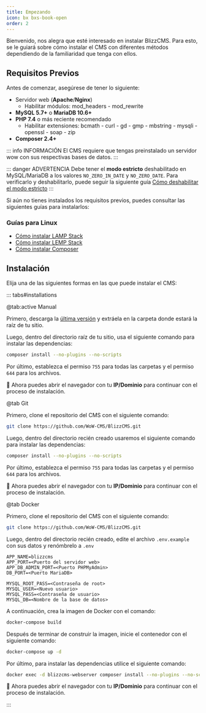 ```yaml
---
title: Empezando
icon: bx bxs-book-open
order: 2
---
```


Bienvenido, nos alegra que esté interesado en instalar BlizzCMS. Para esto, se le guiará sobre cómo instalar el CMS con diferentes métodos dependiendo de la familiaridad que tenga con ellos.

## Requisitos Previos

Antes de comenzar, asegúrese de tener lo siguiente:

- Servidor web (**Apache**/**Nginx**)
    - Habilitar módulos: mod_headers - mod_rewrite
- **MySQL 5.7+** o **MariaDB 10.6+**
- **PHP 7.4** o más reciente recomendado
    - Habilitar extensiones: bcmath - curl - gd - gmp - mbstring - mysqli - openssl - soap - zip
- **Composer 2.4+**

::: info INFORMACIÓN
El CMS requiere que tengas preinstalado un servidor wow con sus respectivas bases de datos.
:::

::: danger ADVERTENCIA
Debe tener el **modo estricto** deshabilitado en MySQL/MariaDB a los valores `NO_ZERO_IN_DATE` y `NO_ZERO_DATE`. Para verificarlo y deshabilitarlo, puede seguir la siguiente guía [Cómo deshabilitar el modo estricto](../blizzcms/guides/database/disable-strict-mode.md)
:::

Si aún no tienes instalados los requisitos previos, puedes consultar las siguientes guías para instalarlos:

### Guías para Linux

- [Cómo instalar LAMP Stack](../blizzcms/guides/linux/lamp-stack.md)
- [Cómo instalar LEMP Stack](../blizzcms/guides/linux/lemp-stack.md)
- [Cómo instalar Composer](../blizzcms/guides/linux/composer.md)

## Instalación

Elija una de las siguientes formas en las que puede instalar el CMS:

::: tabs#installations

@tab:active Manual

Primero, descarga la [última versión](https://github.com/WoW-CMS/BlizzCMS/releases) y extráela en la carpeta donde estará la raíz de tu sitio.

Luego, dentro del directorio raíz de tu sitio, usa el siguiente comando para instalar las dependencias:

```bash
composer install --no-plugins --no-scripts
```

Por último, establezca el permiso `755` para todas las carpetas y el permiso `644` para los archivos.

:tada: Ahora puedes abrir el navegador con tu **IP/Dominio** para continuar con el proceso de instalación.

@tab Git

Primero, clone el repositorio del CMS con el siguiente comando:

```bash
git clone https://github.com/WoW-CMS/BlizzCMS.git
```

Luego, dentro del directorio recién creado usaremos el siguiente comando para instalar las dependencias:

```bash
composer install --no-plugins --no-scripts
```

Por último, establezca el permiso `755` para todas las carpetas y el permiso `644` para los archivos.

:tada: Ahora puedes abrir el navegador con tu **IP/Dominio** para continuar con el proceso de instalación.

@tab Docker

Primero, clone el repositorio del CMS con el siguiente comando:

```bash
git clone https://github.com/WoW-CMS/BlizzCMS.git
```

Luego, dentro del directorio recién creado, edite el archivo `.env.example` con sus datos y renómbrelo a `.env`

```
APP_NAME=blizzcms
APP_PORT=<Puerto del servidor web>
APP_DB_ADMIN_PORT=<Puerto PHPMyAdmin>
DB_PORT=<Puerto MariaDB>

MYSQL_ROOT_PASS=<Contraseña de root>
MYSQL_USER=<Nuevo usuario>
MYSQL_PASS=<Contraseña de usuario>
MYSQL_DB=<Nombre de la base de datos>
```

A continuación, crea la imagen de Docker con el comando:

```bash
docker-compose build
```

Después de terminar de construir la imagen, inicie el contenedor con el siguiente comando:

```bash
docker-compose up -d
```

Por último, para instalar las dependencias utilice el siguiente comando:

```bash
docker exec -d blizzcms-webserver composer install --no-plugins --no-scripts --no-interaction --no-progress
```

:tada: Ahora puedes abrir el navegador con tu **IP/Dominio** para continuar con el proceso de instalación.

:::
